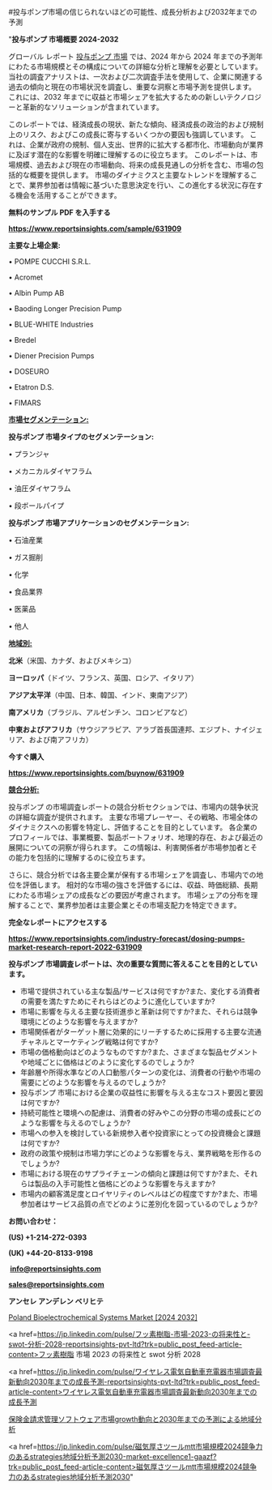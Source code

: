 #投与ポンプ市場の信じられないほどの可能性、成長分析および2032年までの予測

"<strong>投与ポンプ 市場概要 2024-2032</strong>

グローバル レポート <a href=https://www.reportsinsights.com/sample/631909>投与ポンプ 市場</a> では、2024 年から 2024 年までの予測年にわたる市場規模とその構成についての詳細な分析と理解を必要としています。 当社の調査アナリストは、一次および二次調査手法を使用して、企業に関連する過去の傾向と現在の市場状況を調査し、重要な洞察と市場予測を提供します。 これには、2032 年までに収益と市場シェアを拡大​​するための新しいテクノロジーと革新的なソリューションが含まれています。

このレポートでは、経済成長の現状、新たな傾向、経済成長の政治的および規制上のリスク、およびこの成長に寄与するいくつかの要因も強調しています。 これは、企業が政府の規制、個人支出、世界的に拡大する都市化、市場動向が業界に及ぼす潜在的な影響を明確に理解するのに役立ちます。 このレポートは、市場規模、過去および現在の市場動向、将来の成長見通しの分析を含む、市場の包括的な概要を提供します。 市場のダイナミクスと主要なトレンドを理解することで、業界参加者は情報に基づいた意思決定を行い、この進化する状況に存在する機会を活用することができます。

<strong><b>無料のサンプル PDF を入手する</b></strong>

<a href=https://www.reportsinsights.com/sample/631909><strong><u>https://www.reportsinsights.com/sample/631909</u></strong></a>

<strong>主要な上場企業:</strong>

• POMPE CUCCHI S.R.L.

• Acromet

• Albin Pump AB

• Baoding Longer Precision Pump

• BLUE-WHITE Industries

• Bredel

• Diener Precision Pumps

• DOSEURO

• Etatron D.S.

• FIMARS

<strong><u>市場セグメンテーション</u></strong><strong><u>:</u></strong>

<strong>投与ポンプ 市場タイプのセグメンテーション:</strong>

• プランジャ

• メカニカルダイヤフラム

• 油圧ダイヤフラム

• 段ボールパイプ

<strong>投与ポンプ 市場アプリケーションのセグメンテーション:</strong>

• 石油産業

• ガス掘削

• 化学

• 食品業界

• 医薬品

• 他人

<strong><u>地域別</u></strong><strong><u>:</u></strong>

<strong>北米</strong>（米国、カナダ、およびメキシコ）

<strong>ヨーロッパ</strong>（ドイツ、フランス、英国、ロシア、イタリア）

<strong>アジア太平洋</strong>（中国、日本、韓国、インド、東南アジア）

<strong>南アメリカ</strong>（ブラジル、アルゼンチン、コロンビアなど）

<strong>中東およびアフリカ</strong>（サウジアラビア、アラブ首長国連邦、エジプト、ナイジェリア、および南アフリカ）

<strong>今すぐ購入</strong>

<a href=https://www.reportsinsights.com/buynow/631909><strong><u>https://www.reportsinsights.com/buynow/631909</u></strong></a>

<strong><u>競合分析:</u></strong>

投与ポンプ の市場調査レポートの競合分析セクションでは、市場内の競争状況の詳細な調査が提供されます。 主要な市場プレーヤー、その戦略、市場全体のダイナミクスへの影響を特定し、評価することを目的としています。 各企業のプロフィールでは、事業概要、製品ポートフォリオ、地理的存在、および最近の展開についての洞察が得られます。 この情報は、利害関係者が市場参加者とその能力を包括的に理解するのに役立ちます。

さらに、競合分析では各主要企業が保有する市場シェアを調査し、市場内での地位を評価します。 相対的な市場の強さを評価するには、収益、時価総額、長期にわたる市場シェアの成長などの要因が考慮されます。 市場シェアの分布を理解することで、業界参加者は主要企業とその市場支配力を特定できます。

<strong>完全なレポートにアクセスする</strong>

<a href=https://www.reportsinsights.com/industry-forecast/dosing-pumps-market-research-report-2022-631909><strong><u><b>https://www.reportsinsights.com/industry-forecast/dosing-pumps-market-research-report-2022-631909</b></u></strong></a>

<strong><b>投与ポンプ 市場調査レポートは、次の重要な質問に答えることを目的としています。</b></strong>
<ul>
  <li>市場で提供されている主な製品/サービスは何ですか?また、変化する消費者の需要を満たすためにそれらはどのように進化していますか?</li>
  <li>市場に影響を与える主要な技術進歩と革新は何ですか?また、それらは競争環境にどのような影響を与えますか?</li>
  <li>市場関係者がターゲット層に効果的にリーチするために採用する主要な流通チャネルとマーケティング戦略は何ですか?</li>
  <li>市場の価格動向はどのようなものですか?また、さまざまな製品セグメントや地域ごとに価格はどのように変化するのでしょうか?</li>
  <li>年齢層や所得水準などの人口動態パターンの変化は、消費者の行動や市場の需要にどのような影響を与えるのでしょうか?</li>
  <li>投与ポンプ 市場における企業の収益性に影響を与える主なコスト要因と要因は何ですか?</li>
  <li>持続可能性と環境への配慮は、消費者の好みやこの分野の市場の成長にどのような影響を与えるのでしょうか?</li>
  <li>市場への参入を検討している新規参入者や投資家にとっての投資機会と課題は何ですか?</li>
  <li>政府の政策や規制は市場力学にどのような影響を与え、業界戦略を形作るのでしょうか?</li>
  <li>市場における現在のサプライチェーンの傾向と課題は何ですか?また、それらは製品の入手可能性と価格にどのような影響を与えますか?</li>
  <li>市場内の顧客満足度とロイヤリティのレベルはどの程度ですか?また、市場参加者はサービス品質の点でどのように差別化を図っているのでしょうか?</li>
</ul>
<strong>お問い合わせ：</strong>

<strong>(US) +1-214-272-0393</strong>

<strong>(UK) +44-20-8133-9198</strong>

<strong> </strong><a href=info@reportsinsights.com><strong><u>info@reportsinsights.com</u></strong></a>

<a href=sales@reportsinsights.com><strong><u>sales@reportsinsights.com</u></strong></a>

<strong>アンセレ アンデレン ベリヒテ</strong>

<a href=https://www.linkedin.com/pulse/poland-bioelectrochemical-systems-market-trends-fjvmf/>Poland Bioelectrochemical Systems Market [2024 2032]</a>

<a href=https://jp.linkedin.com/pulse/フッ素樹脂-市場-2023-の将来性と-swot-分析-2028-reportsinsights-pvt-ltd?trk=public_post_feed-article-content>フッ素樹脂 市場 2023 の将来性と swot 分析 2028</a>

<a href=https://jp.linkedin.com/pulse/ワイヤレス電気自動車充電器市場調査最新動向2030年までの成長予測-reportsinsights-pvt-ltd?trk=public_post_feed-article-content>ワイヤレス電気自動車充電器市場調査最新動向2030年までの成長予測</a>

<a href=https://www.linkedin.com/pulse/保険金請求管理ソフトウェア市場growth動向と2030年までの予測による地域分析-reportsinsights-pvt-ltd-nt6fe/>保険金請求管理ソフトウェア市場growth動向と2030年までの予測による地域分析</a>

<a href=https://jp.linkedin.com/pulse/磁気厚さツールmtt市場規模2024競争力のあるstrategies地域分析予測2030-market-excellence1-gaazf?trk=public_post_feed-article-content>磁気厚さツールmtt市場規模2024競争力のあるstrategies地域分析予測2030</a>"
